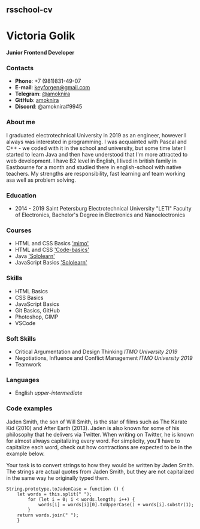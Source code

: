 ## rsschool-cv ##
# Victoria Golik #
#### Junior Frontend Developer ####
### Contacts ###
* **Phone**: +7 (981)831-49-07
* **E-mail**: keyforgen@gmail.com
* **Telegram**: [@amoknira](https://t.me/amoknira)
* **GitHub**: [amoknira](https://github.com/amoknira)
* **Discord**: @amoknira#9945
### About me ###
I graduated electrotechnical University in 2019 as an engineer, however I always was interested in programming. I was acquainted with Pascal and C++ - we coded with it in the school and university, but some time later I started to learn Java and then have understood that I'm more attracted to web development.
I have B2 level in English, I lived in british family in Eastbourne for a month and studied there in english-school with native teachers.
My strengths are responsibility, fast learning anf team working asa well as problem solving.
### Education ###
* 2014 - 2019 Saint Petersburg Electrotechnical University "LETI" Faculty of Electronics, Bachelor's Degree in Electronics and Nanoelectronics
### Courses ###
* HTML and CSS Basics ['mimo'](https://getmimo.com)
* HTML and CSS ['Code-basics'](https://ru.code-basics.com)
* Java ['Sololearn'](https://www.sololearn.com)
* JavaScript Basics ['Sololearn'](https://www.sololearn.com)
### Skills ###
* HTML Basics
* CSS Basics
* JavaScript Basics
* Git Basics, GitHub
* Photoshop, GIMP
* VSCode
### Soft Skills ###
* Critical Argumentation and Design Thinking *ITMO University 2019*
* Negotiations, Influence and Conflict Management *ITMO University 2019*
* Teamwork
### Languages ###
* English *upper-intermediate*
### Code examples ###
Jaden Smith, the son of Will Smith, is the star of films such as The Karate Kid (2010) and After Earth (2013). Jaden is also known for some of his philosophy that he delivers via Twitter. When writing on Twitter, he is known for almost always capitalizing every word. For simplicity, you'll have to capitalize each word, check out how contractions are expected to be in the example below.

Your task is to convert strings to how they would be written by Jaden Smith. The strings are actual quotes from Jaden Smith, but they are not capitalized in the same way he originally typed them.

```
String.prototype.toJadenCase = function () {
    let words = this.split(" ");
        for (let i = 0; i < words.length; i++) {
            words[i] = words[i][0].toUpperCase() + words[i].substr(1);
        }
    return words.join(" ");
    }
```